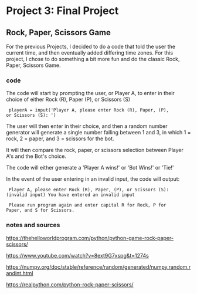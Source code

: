 # Project 3: Final Project
## Rock, Paper, Scissors Game

For the previous Projects, I decided to do a code that told the user the current time, and then eventually added differing time zones. For this project, I chose to 
do something a bit more fun and do the classic Rock, Paper, Scissors Game.

### code

The code will start by prompting the user, or Player A, to enter in their choice of either Rock (R), Paper (P), or Scissors (S)

<code> playerA = input('Player A, please enter Rock (R), Paper, (P), or Scissors (S): ') </code>

The user will then enter in their choice, and then a random number generator will generate a single number falling between 1 and 3, in which 1 = rock, 
2 = paper, and 3 = scissors for the bot.

It will then compare the rock, paper, or scissors selection between Player A's and the Bot's choice. 

The code will either generate a 'Player A wins!' or 'Bot Wins!' or 'Tie!'

In the event of the user entering in an invalid input, the code will output:

<code> Player A, please enter Rock (R), Paper, (P), or Scissors (S): (invalid input)
You have entered an invalid input </code>
  
<code> Please run program again and enter capital R for Rock, P for Paper, and S for Scissors. </code>

### notes and sources
https://thehelloworldprogram.com/python/python-game-rock-paper-scissors/

https://www.youtube.com/watch?v=8ext9G7xspg&t=1274s

https://numpy.org/doc/stable/reference/random/generated/numpy.random.randint.html

https://realpython.com/python-rock-paper-scissors/

